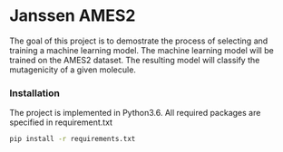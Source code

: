 # Janssen AMES2


The goal of this project is to demostrate the process of selecting and training a machine learning model. The machine learning model will be trained on the AMES2 dataset. The resulting model will classify the mutagenicity of a given molecule.

### Installation

The project is implemented in Python3.6. All required packages are specified in requirement.txt
```bash
pip install -r requirements.txt
```
